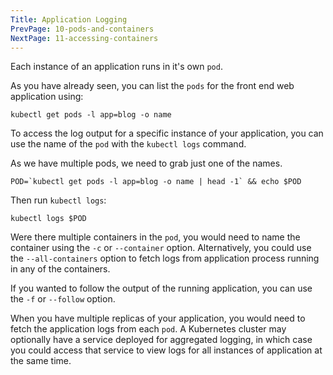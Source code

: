 ```yaml
---
Title: Application Logging
PrevPage: 10-pods-and-containers
NextPage: 11-accessing-containers
---
```


Each instance of an application runs in it's own `pod`.

As you have already seen, you can list the `pods` for the front end web application using:

```execute
kubectl get pods -l app=blog -o name
```

To access the log output for a specific instance of your application, you can use the name of the `pod` with the `kubectl logs` command.

As we have multiple pods, we need to grab just one of the names.

```execute
POD=`kubectl get pods -l app=blog -o name | head -1` && echo $POD
```

Then run `kubectl logs`:

```execute
kubectl logs $POD
```

Were there multiple containers in the `pod`, you would need to name the container using the `-c` or `--container` option. Alternatively, you could use the `--all-containers` option to fetch logs from application process running in any of the containers.

If you wanted to follow the output of the running application, you can use the `-f` or `--follow` option.

When you have multiple replicas of your application, you would need to fetch the application logs from each `pod`. A Kubernetes cluster may optionally have a service deployed for aggregated logging, in which case you could access that service to view logs for all instances of application at the same time.
